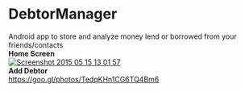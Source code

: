 # DebtorManager

Android app to store and analyze money lend or borrowed from your friends/contacts
<br/>
<b>Home Screen</b>
<br/>
<a href='http://postimg.org/image/upjsag337/' target='_blank'><img src='http://s5.postimg.org/upjsag337/Screenshot_2015_05_15_13_01_57.jpg' border='0' alt="Screenshot 2015 05 15 13 01 57" /></a>
<br/>
<b>Add Debtor</b>
<br/>
https://goo.gl/photos/TedqKHn1CG6TQ4Bm6
